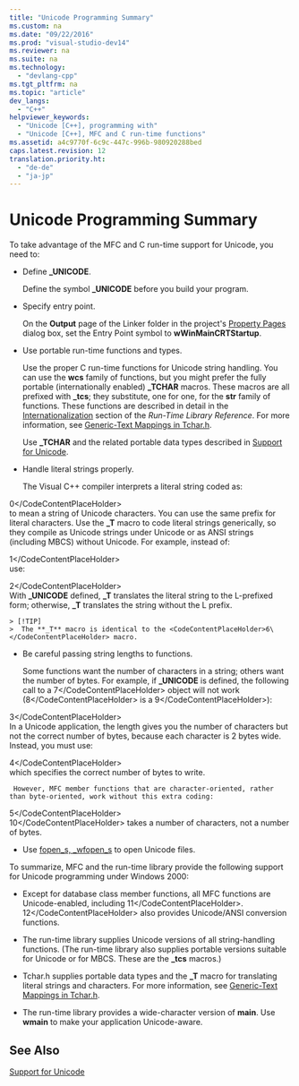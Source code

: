 ```yaml
---
title: "Unicode Programming Summary"
ms.custom: na
ms.date: "09/22/2016"
ms.prod: "visual-studio-dev14"
ms.reviewer: na
ms.suite: na
ms.technology: 
  - "devlang-cpp"
ms.tgt_pltfrm: na
ms.topic: "article"
dev_langs: 
  - "C++"
helpviewer_keywords: 
  - "Unicode [C++], programming with"
  - "Unicode [C++], MFC and C run-time functions"
ms.assetid: a4c9770f-6c9c-447c-996b-980920288bed
caps.latest.revision: 12
translation.priority.ht: 
  - "de-de"
  - "ja-jp"
---
```

# Unicode Programming Summary
To take advantage of the MFC and C run-time support for Unicode, you need to:  
  
-   Define **_UNICODE**.  
  
     Define the symbol **_UNICODE** before you build your program.  
  
-   Specify entry point.  
  
     On the **Output** page of the Linker folder in the project's [Property Pages](../vs140/property-pages--visual-c---.md) dialog box, set the Entry Point symbol to **wWinMainCRTStartup**.  
  
-   Use portable run-time functions and types.  
  
     Use the proper C run-time functions for Unicode string handling. You can use the **wcs** family of functions, but you might prefer the fully portable (internationally enabled) **_TCHAR** macros. These macros are all prefixed with **_tcs**; they substitute, one for one, for the **str** family of functions. These functions are described in detail in the [Internationalization](../vs140/internationalization.md) section of the *Run-Time Library Reference*. For more information, see [Generic-Text Mappings in Tchar.h](../vs140/generic-text-mappings-in-tchar.h.md).  
  
     Use **_TCHAR** and the related portable data types described in [Support for Unicode](../vs140/support-for-unicode.md).  
  
-   Handle literal strings properly.  
  
     The Visual C++ compiler interprets a literal string coded as:  
  
<CodeContentPlaceHolder>0\</CodeContentPlaceHolder>  
     to mean a string of Unicode characters. You can use the same prefix for literal characters. Use the **_T** macro to code literal strings generically, so they compile as Unicode strings under Unicode or as ANSI strings (including MBCS) without Unicode. For example, instead of:  
  
<CodeContentPlaceHolder>1\</CodeContentPlaceHolder>  
     use:  
  
<CodeContentPlaceHolder>2\</CodeContentPlaceHolder>  
     With **_UNICODE** defined, **_T** translates the literal string to the L-prefixed form; otherwise, **_T** translates the string without the L prefix.  
  
    > [!TIP]
    >  The **_T** macro is identical to the <CodeContentPlaceHolder>6\</CodeContentPlaceHolder> macro.  
  
-   Be careful passing string lengths to functions.  
  
     Some functions want the number of characters in a string; others want the number of bytes. For example, if **_UNICODE** is defined, the following call to a <CodeContentPlaceHolder>7\</CodeContentPlaceHolder> object will not work (<CodeContentPlaceHolder>8\</CodeContentPlaceHolder> is a <CodeContentPlaceHolder>9\</CodeContentPlaceHolder>):  
  
<CodeContentPlaceHolder>3\</CodeContentPlaceHolder>  
     In a Unicode application, the length gives you the number of characters but not the correct number of bytes, because each character is 2 bytes wide. Instead, you must use:  
  
<CodeContentPlaceHolder>4\</CodeContentPlaceHolder>  
     which specifies the correct number of bytes to write.  
  
     However, MFC member functions that are character-oriented, rather than byte-oriented, work without this extra coding:  
  
<CodeContentPlaceHolder>5\</CodeContentPlaceHolder>  
     <CodeContentPlaceHolder>10\</CodeContentPlaceHolder> takes a number of characters, not a number of bytes.  
  
-   Use [fopen_s, _wfopen_s](../vs140/fopen_s--_wfopen_s.md) to open Unicode files.  
  
 To summarize, MFC and the run-time library provide the following support for Unicode programming under Windows 2000:  
  
-   Except for database class member functions, all MFC functions are Unicode-enabled, including <CodeContentPlaceHolder>11\</CodeContentPlaceHolder>. <CodeContentPlaceHolder>12\</CodeContentPlaceHolder> also provides Unicode/ANSI conversion functions.  
  
-   The run-time library supplies Unicode versions of all string-handling functions. (The run-time library also supplies portable versions suitable for Unicode or for MBCS. These are the **_tcs** macros.)  
  
-   Tchar.h supplies portable data types and the **_T** macro for translating literal strings and characters. For more information, see [Generic-Text Mappings in Tchar.h](../vs140/generic-text-mappings-in-tchar.h.md).  
  
-   The run-time library provides a wide-character version of **main**. Use **wmain** to make your application Unicode-aware.  
  
## See Also  
 [Support for Unicode](../vs140/support-for-unicode.md)
